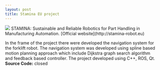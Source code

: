 ```yaml
---
layout: post
title: Stamina EU project
---
```

<img src="https://github.com/Dtananaev/Dtananaev.github.io/raw/master/images/stamina.jpg" class="teaser-img"/>
STAMINA: Sustainable and Reliable Robotics for Part Handling in Manufacturing Automation.
[Official website](http://stamina-robot.eu)

In the frame of the project there were developed the navigation system for the forklift robot. The navigation system was developed using spline based motion planning approach which include Dijkstra graph search algorithm and feedback based controller. The project developed using C++, ROS, Qt.  
**Source Code:** closed




